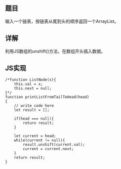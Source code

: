 ## 题目

输入一个链表，按链表从尾到头的顺序返回一个ArrayList。

## 详解

利用JS数组的unshift()方法，在数组开头插入数据。

## JS实现

```
/*function ListNode(x){
    this.val = x;
    this.next = null;
}*/
function printListFromTailToHead(head)
{
    // write code here
    let result = [];

    if(head === null){
        return result;
    }

    let current = head;
    while(current != null){
        result.unshift(current.val);
        current = current.next;
    }
    return result;
}
```


